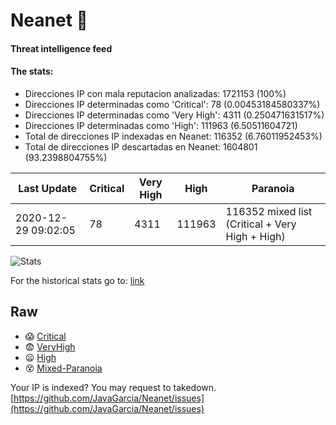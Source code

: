 # Neanet :hocho:
#### Threat intelligence feed
#### The stats:

- Direcciones IP con mala reputacion analizadas: 1721153 (100%)
- Direcciones IP determinadas como 'Critical':  78 (0.00453184580337%)
- Direcciones IP determinadas como 'Very High':  4311 (0.250471631517%)
- Direcciones IP determinadas como 'High':  111963 (6.50511604721)
- Total de direcciones IP indexadas en Neanet:  116352 (6.76011952453%)
- Total de direcciones IP descartadas en Neanet:  1604801 (93.2398804755%)

| Last Update | Critical | Very High | High | Paranoia |
| --- | --- | --- | --- | --- |
| 2020-12-29 09:02:05 | 78 | 4311 | 111963 | 116352 mixed list (Critical + Very High + High)|

![Stats](https://docs.google.com/spreadsheets/d/e/2PACX-1vSnaNMIXVabIpDJjufMlzH7poXnshF3mgd8Is1g9ytUEzVsP5my4Trn8f-xkoLLQ38xpL3HtmUexLo6/pubchart?oid=501124687&format=image)

For the historical stats go to: [link](/stats.csv)
## Raw
- :scream: [Critical](https://raw.githubusercontent.com/JavaGarcia/Neanet/master/blacklists/neanet_critical.txt)
- :fearful: [VeryHigh](https://raw.githubusercontent.com/JavaGarcia/Neanet/master/blacklists/neanet_veryHigh.txtt)
- :frowning: [High](https://raw.githubusercontent.com/JavaGarcia/Neanet/master/blacklists/neanet_high.txt)
- :dizzy_face: [Mixed-Paranoia](https://raw.githubusercontent.com/JavaGarcia/Neanet/master/blacklists/neanet_all.txt)


Your IP is indexed? You may request to takedown. [https://github.com/JavaGarcia/Neanet/issues](https://github.com/JavaGarcia/Neanet/issues)

















































































































































































































































































































































































































































































































































































































































































































































































































































































































































































































































































































































































































































































































































































































































































































































































































































































































































































































































































































































































































































































































































































































































































































































































































































































































































































































































































































































































































































































































































































































































































































































































































































